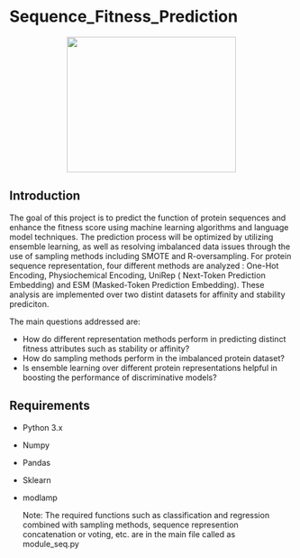 # Sequence_Fitness_Prediction
<p align="center"> <img src=https://user-images.githubusercontent.com/77028470/216752280-01adaf5c-c677-4872-9af2-d03f022b1021.png height="240" width="300" style="border: 0">



## Introduction

The goal of this project is to predict the function of protein sequences and enhance the fitness score using machine learning algorithms and language model techniques. The prediction process will be optimized by utilizing ensemble learning, as well as resolving imbalanced data issues through the use of sampling methods including SMOTE and R-oversampling. For protein sequence representation, four different methods are analyzed : One-Hot Encoding, Physiochemical Encoding, UniRep ( Next-Token Prediction Embedding) and ESM (Masked-Token Prediction Embedding). These analysis are implemented over two distint datasets for affinity and stability prediciton. 

The main questions addressed are:

* How do different representation methods perform in predicting distinct fitness attributes such as stability or affinity? 
* How do sampling methods perform in the imbalanced protein dataset?
* Is ensemble learning over different protein representations helpful in boosting the performance of discriminative models?


## Requirements

- Python 3.x
- Numpy
- Pandas
- Sklearn
- modlamp 
  
  Note: The required functions such as classification and regression combined with sampling methods, sequence represention concatenation or voting, etc. are in the main file called as module_seq.py
